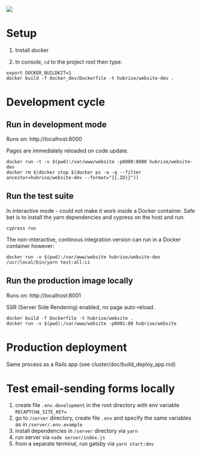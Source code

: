 ![](https://github.com/hubrise/website/workflows/spec/badge.svg)

# Setup

1. Install docker

2. In console, `cd` to the project root then type:

```shell
export DOCKER_BUILDKIT=1
docker build -f docker_dev/Dockerfile -t hubrise/website-dev .
```

# Development cycle


## Run in development mode

Runs on: http://localhost:8000

Pages are immediately reloaded on code update.

```shell
docker run -t -v $(pwd):/var/www/website -p8000:8000 hubrise/website-dev
docker rm $(docker stop $(docker ps -a -q --filter ancestor=hubrise/website-dev --format="{{.ID}}"))
```

## Run the test suite

In interactive mode - could not make it work inside a Docker container.
Safe bet is to install the yarn dependencies and cypress on the host and run:

```
cypress run
```

The non-interactive, continous integration version can run in a Docker container however:

```shell
docker run -v $(pwd):/var/www/website hubrise/website-dev /usr/local/bin/yarn test:all:ci 
```

## Run the production image locally

Runs on: http://localhost:8001

SSR (Server Side Rendering) enabled, no page auto-reload.

```shell
docker build -f Dockerfile -t hubrise/website .
docker run -v $(pwd):/var/www/website -p8001:80 hubrise/website
```

# Production deployment

Same process as a Rails app (see cluster/doc/build_deploy_app.md)

# Test email-sending forms locally

1. create file `.env.development` in the root directory with env variable `RECAPTCHA_SITE_KEY=`
2. go to `/server` directory, create file `.env` and specify the same variables as in `/server/.env.example`
3. install dependencies in `/server` directory via `yarn`
4. run server via `node server/index.js`
5. from a separate terminal, run gatsby via `yarn start:dev`
